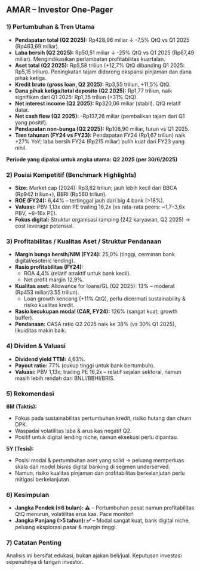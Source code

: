 ## AMAR – Investor One-Pager

### 1) Pertumbuhan & Tren Utama
- **Pendapatan total (Q2 2025):** Rp428,96 miliar ↓ -7,5% QtQ vs Q1 2025 (Rp463,69 miliar).
- **Laba bersih (Q2 2025):** Rp50,51 miliar ↓ -25% QtQ vs Q1 2025 (Rp67,49 miliar). Mengindikasikan perlambatan profitabilitas kuartalan.
- **Aset total (Q2 2025):** Rp5,58 triliun (+12,7% QtQ dibanding Q1 2025: Rp5,15 triliun). Peningkatan tajam didorong ekspansi pinjaman dan dana pihak ketiga.
- **Kredit bruto (gross loan, Q2 2025):** Rp3,55 triliun, +11,5% QtQ.
- **Dana pihak ketiga/total deposito (Q2 2025):** Rp1,77 triliun, naik signifikan dari Q1 2025: Rp1,35 triliun (+31% QtQ).
- **Net interest income (Q2 2025):** Rp320,06 miliar (stabil). QtQ relatif datar.
- **Net cash flow (Q2 2025):** -Rp137,26 miliar (pembalikan tajam dari Q1 yang positif).
- **Pendapatan non-bunga (Q2 2025):** Rp108,90 miliar, turun vs Q1 2025.
- **Tren tahunan (FY24 vs FY23):** Pendapatan FY24 (Rp1,67 triliun) naik +27% YoY; laba bersih FY24 (Rp215 miliar) pulih kuat dari FY23 yang nihil.

**Periode yang dipakai untuk angka utama: Q2 2025 (per 30/6/2025)**

### 2) Posisi Kompetitif (Benchmark Highlights)
- **Size:** Market cap (2024): Rp3,82 triliun; jauh lebih kecil dari BBCA (Rp942 triliun+), BBRI (Rp560 triliun).
- **ROE (FY24):** 6,44% – tertinggal jauh dari big 4 bank (>18%).
- **Valuasi:** PBV 1,13x dan PE trailing 16,2x (vs rata-rata peers: ~1,7–3,6x PBV, ~6–16x PE).
- **Fokus digital:** Struktur organisasi ramping (242 karyawan, Q2 2025) → cost leverage potensial.

### 3) Profitabilitas / Kualitas Aset / Struktur Pendanaan
- **Margin bunga bersih/NIM (FY24):** 25,0% (tinggi, cerminan bank digital/esoteric lending).
- **Rasio profitabilitas (FY24):**
    - ROA 4,4% (relatif atraktif untuk bank kecil).
    - Net profit margin 12,9%.
- **Kualitas aset:** Allowance for loans/GL (Q2 2025): 13% – moderat (Rp453 miliar/3.55 triliun).
    - Loan growth kencang (+11% QtQ), perlu dicermati sustainability & risiko kualitas kredit.
- **Rasio kecukupan modal (CAR, FY24):** 126% (sangat kuat; growth buffer).
- **Pendanaan:** CASA ratio Q2 2025 naik ke 38% (vs 30% Q1 2025), likuiditas makin baik.

### 4) Dividen & Valuasi
- **Dividend yield TTM:** 4,63%.
- **Payout ratio:** 77% (cukup tinggi untuk bank bertumbuh).
- **Valuasi:** PBV 1,13x; trailing PE 16,2x – relatif sejalan sektoral, namun masih lebih rendah dari BNLI/BBHI/BRIS.

### 5) Rekomendasi
**6M (Taktis):**
- Fokus pada sustainabilitas pertumbuhan kredit, risiko hutang dan churn DPK.
- Waspadai volatilitas laba & arus kas negatif Q2.
- Positif untuk digital lending niche, namun eksekusi perlu dipantau.

**5Y (Tesis):**
- Posisi modal & pertumbuhan aset yang solid → peluang memperluas skala dan model bisnis digital banking di segmen underserved.
- Namun, risiko kualitas pinjaman dan profitabilitas berkelanjutan perlu mitigasi berkelanjutan.

### 6) Kesimpulan
- **Jangka Pendek (≤6 bulan): ⚠️** – Pertumbuhan pesat namun profitabilitas QtQ menurun, volatilitas arus kas. Pace monitor!
- **Jangka Panjang (>5 tahun): ✅** – Modal sangat kuat, bank digital niche, peluang eksplorasi pasar & margin tinggi.

### 7) Catatan Penting
Analisis ini bersifat edukasi, bukan ajakan beli/jual. Keputusan investasi sepenuhnya di tangan investor.